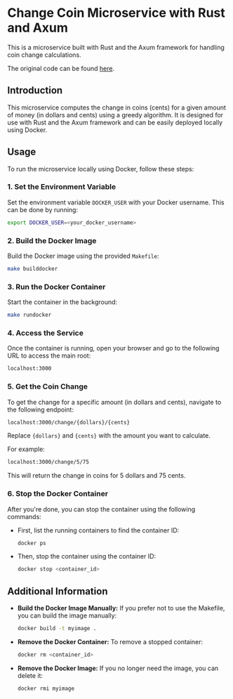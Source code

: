 # Change Coin Microservice with Rust and Axum

This is a microservice built with Rust and the Axum framework for handling coin change calculations.

The original code can be found [here](https://gitlab.com/dukeaiml/duke-coursera-labs/rust-axum-greedy-coin-microservice/-/tree/main?ref_type=heads).

## Introduction

This microservice computes the change in coins (cents) for a given amount of money (in dollars and cents) using a greedy algorithm. It is designed for use with Rust and the Axum framework and can be easily deployed locally using Docker.

## Usage

To run the microservice locally using Docker, follow these steps:

### 1. Set the Environment Variable
Set the environment variable `DOCKER_USER` with your Docker username. This can be done by running:
```sh
export DOCKER_USER=<your_docker_username>
```

### 2. Build the Docker Image
Build the Docker image using the provided `Makefile`:
```sh
make builddocker
```

### 3. Run the Docker Container
Start the container in the background:
```sh
make rundocker
```

### 4. Access the Service
Once the container is running, open your browser and go to the following URL to access the main root:
```sh
localhost:3000
```

### 5. Get the Coin Change
To get the change for a specific amount (in dollars and cents), navigate to the following endpoint:
```sh
localhost:3000/change/{dollars}/{cents}
```
Replace `{dollars}` and `{cents}` with the amount you want to calculate.

For example:
```sh
localhost:3000/change/5/75
```
This will return the change in coins for 5 dollars and 75 cents.

### 6. Stop the Docker Container
After you're done, you can stop the container using the following commands:
- First, list the running containers to find the container ID:
  ```sh
  docker ps
  ```

- Then, stop the container using the container ID:
  ```sh
  docker stop <container_id>
  ```

## Additional Information

- **Build the Docker Image Manually:** If you prefer not to use the Makefile, you can build the image manually:
  ```sh
  docker build -t myimage .
  ```

- **Remove the Docker Container:** To remove a stopped container:
  ```sh
  docker rm <container_id>
  ```

- **Remove the Docker Image:** If you no longer need the image, you can delete it:
  ```sh
  docker rmi myimage
  
